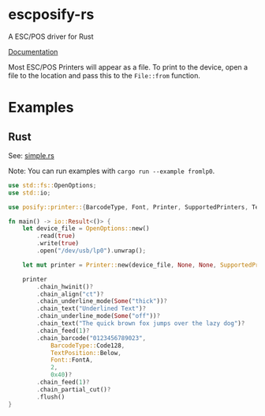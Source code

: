# escposify-rs
A ESC/POS driver for Rust

[Documentation](https://docs.rs/escposify)

Most ESC/POS Printers will appear as a file. To print to the device, open a file to the location and pass this to the ```File::from``` function.


# Examples

## Rust
See: [simple.rs](examples/fromlp0.rs)

Note: You can run examples with `cargo run --example fromlp0`.

``` rust
use std::fs::OpenOptions;
use std::io;

use posify::printer::{BarcodeType, Font, Printer, SupportedPrinters, TextPosition};

fn main() -> io::Result<()> {
    let device_file = OpenOptions::new()
        .read(true)
        .write(true)
        .open("/dev/usb/lp0").unwrap();

    let mut printer = Printer::new(device_file, None, None, SupportedPrinters::P3);

    printer
        .chain_hwinit()?
        .chain_align("ct")?
        .chain_underline_mode(Some("thick"))?
        .chain_text("Underlined Text")?
        .chain_underline_mode(Some("off"))?
        .chain_text("The quick brown fox jumps over the lazy dog")?
        .chain_feed(1)?
        .chain_barcode("0123456789023",
            BarcodeType::Code128,
            TextPosition::Below,
            Font::FontA,
            2,
            0x40)?
        .chain_feed(1)?
        .chain_partial_cut()?
        .flush()
}
```

